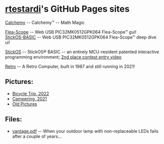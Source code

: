 [rtestardi](https://github.com/rtestardi)'s GitHub Pages sites
=================

[Calchemy](https://rtestardi.github.io/calchemy/calchemy.html) -- Calchemy™ -- Math Magic

[Flea-Scope](https://rtestardi.github.io/usbte/flea-scope.html) -- Web USB PIC32MK0512GPK064 Flea-Scope™ gui!
<br/>
[StickOS-BASIC](https://rtestardi.github.io/usbte/stickos-basic.html) -- Web USB PIC32MK0512GPK064 Flea-Scope™ deep dive ui!

[StickOS](https://rtestardi.github.io/StickOS) -- StickOS® BASIC -- an entirely MCU-resident patented interactive programming environment;
[2nd place contest entry video](http://www.youtube.com/watch?v=nSgha8qjB3E)

[Retro](https://rtestardi.github.io/retro/retro.pdf) -- A Retro Computer, built in 1987 and still running in 2021!

## Pictures:

- [Bicycle Trip, 2022](https://onedrive.live.com/?authkey=%21ANAjN%2DHKTE96gkc&v=photos&id=F9F5D0088713D32B%21257776&cid=F9F5D0088713D32B)
- [Campering, 2021](https://1drv.ms/u/s!AivTE4cI0PX5j7IFAozMPVGkdygzaw?e=sx7HMU)
- [Old Pictures](https://rtestardi.wixsite.com/rtestardi/lily)

## Files:

- [vantage.pdf](https://rtestardi.github.io/pages/vantage.pdf) -- When your outdoor lamp with non-replaceable LEDs fails after a couple of years...
